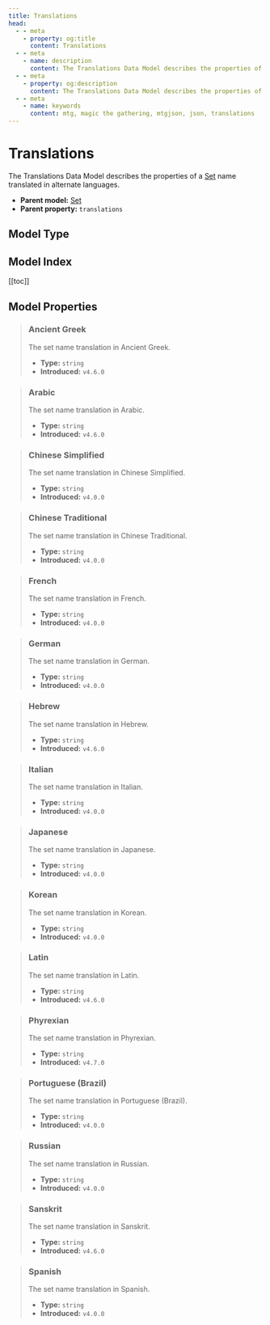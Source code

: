 ```yaml
---
title: Translations
head:
  - - meta
    - property: og:title
      content: Translations
  - - meta
    - name: description
      content: The Translations Data Model describes the properties of a Set name translated in alternate languages.
  - - meta
    - property: og:description
      content: The Translations Data Model describes the properties of a Set name translated in alternate languages.
  - - meta
    - name: keywords
      content: mtg, magic the gathering, mtgjson, json, translations
---
```


# Translations

The Translations Data Model describes the properties of a [Set](/data-models/set/) name translated in alternate languages.

- **Parent model:** [Set](/data-models/set/)
- **Parent property:** `translations`

## Model Type

<ModelType type="Translations" />

## Model Index

<PropertyToggler/>

[[toc]]

## Model Properties

> ### Ancient Greek <i class="optional"></i>
>
> The set name translation in Ancient Greek.
>
> - **Type:** `string`
> - **Introduced:** `v4.6.0`

> ### Arabic <i class="optional"></i>
>
> The set name translation in Arabic.
>
> - **Type:** `string`
> - **Introduced:** `v4.6.0`

> ### Chinese Simplified <i class="optional"></i>
>
> The set name translation in Chinese Simplified.
>
> - **Type:** `string`
> - **Introduced:** `v4.0.0`

> ### Chinese Traditional <i class="optional"></i>
>
> The set name translation in Chinese Traditional.
>
> - **Type:** `string`
> - **Introduced:** `v4.0.0`

> ### French <i class="optional"></i>
>
> The set name translation in French.
>
> - **Type:** `string`
> - **Introduced:** `v4.0.0`

> ### German <i class="optional"></i>
>
> The set name translation in German.
>
> - **Type:** `string`
> - **Introduced:** `v4.0.0`

> ### Hebrew <i class="optional"></i>
>
> The set name translation in Hebrew.
>
> - **Type:** `string`
> - **Introduced:** `v4.6.0`

> ### Italian <i class="optional"></i>
>
> The set name translation in Italian.
>
> - **Type:** `string`
> - **Introduced:** `v4.0.0`

> ### Japanese <i class="optional"></i>
>
> The set name translation in Japanese.
>
> - **Type:** `string`
> - **Introduced:** `v4.0.0`

> ### Korean <i class="optional"></i>
>
> The set name translation in Korean.
>
> - **Type:** `string`
> - **Introduced:** `v4.0.0`

> ### Latin <i class="optional"></i>
>
> The set name translation in Latin.
>
> - **Type:** `string`
> - **Introduced:** `v4.6.0`

> ### Phyrexian <i class="optional"></i>
>
> The set name translation in Phyrexian.
>
> - **Type:** `string`
> - **Introduced:** `v4.7.0`

> ### Portuguese (Brazil) <i class="optional"></i>
>
> The set name translation in Portuguese (Brazil).
>
> - **Type:** `string`
> - **Introduced:** `v4.0.0`

> ### Russian <i class="optional"></i>
>
> The set name translation in Russian.
>
> - **Type:** `string`
> - **Introduced:** `v4.0.0`

> ### Sanskrit <i class="optional"></i>
>
> The set name translation in Sanskrit.
>
> - **Type:** `string`
> - **Introduced:** `v4.6.0`

> ### Spanish <i class="optional"></i>
>
> The set name translation in Spanish.
>
> - **Type:** `string`
> - **Introduced:** `v4.0.0`
